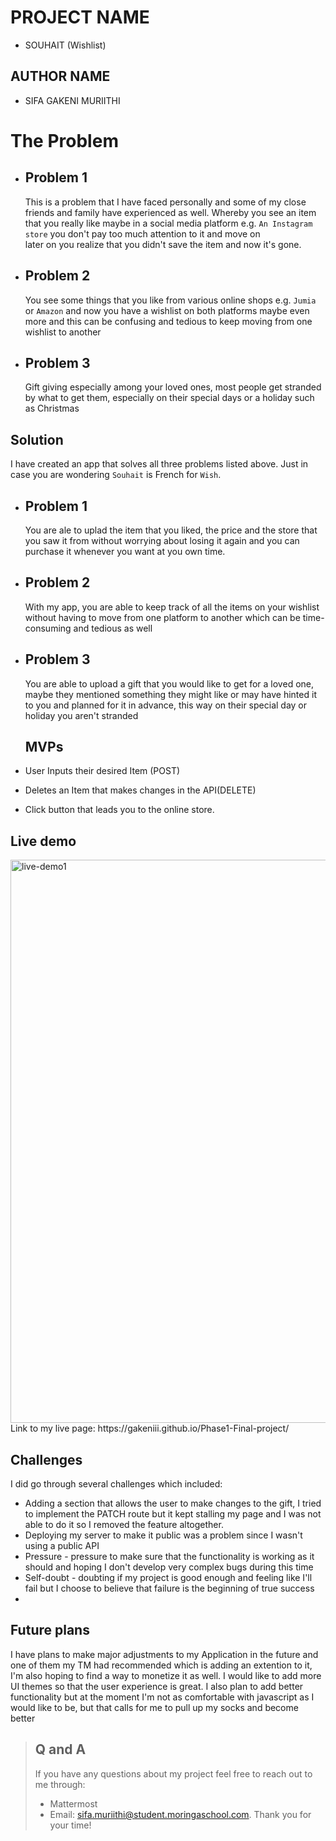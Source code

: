 # PROJECT NAME
- SOUHAIT (Wishlist)

## AUTHOR NAME
- SIFA GAKENI MURIITHI

# The Problem
- ## Problem 1
  This is a problem that I have faced personally and some of my close friends and family have experienced as well.
  Whereby you see an item that you really like maybe in a social media platform e.g. `An Instagram store` you don't pay too much attention to it and move on  
 later on you realize that you didn't save the item and now it's gone.
- ## Problem 2
  You see some things that you like from various online shops e.g. `Jumia` or `Amazon` and now you have a wishlist on both platforms maybe even 
 more and this can be confusing and tedious to keep moving from one wishlist to another
- ## Problem 3
  Gift giving especially among your loved ones, most people get stranded by what to get them, especially on their special days or a holiday such as Christmas

## Solution
I have created an app that solves all three problems listed above.
Just in case you are wondering `Souhait` is French for `Wish`.
- ## Problem 1
  You are ale to uplad the item that you liked, the price and the store that you saw it from without worrying about losing it again and you can purchase it whenever you want at you own time.
- ## Problem 2
  With my app, you are able to keep track of all the items on your wishlist without having to move from one platform to another which can be time-consuming and tedious as well
- ## Problem 3
  You are able to upload a gift that you would like to get for a loved one, maybe they mentioned something they might like or may have hinted it to you and planned for it in advance, this way on their special day or holiday you aren't stranded

  ## MVPs
- User Inputs their desired Item (POST)
- Deletes an Item that makes changes in the API(DELETE)
- Click button that leads you to the online store.

## Live demo
<img width="901" alt="live-demo1" src="https://github.com/user-attachments/assets/ef4c6b6e-565e-4d70-bea9-efa468889935">
Link to my live page: https://gakeniii.github.io/Phase1-Final-project/

## Challenges
I did go through several challenges which included:
- Adding a section that allows the user to make changes to the gift, I tried to implement the PATCH route but it kept stalling my page and I was not able to do it so I removed the feature altogether.
- Deploying my server to make it public was a problem since I wasn't using a public API
- Pressure - pressure to make sure that the functionality is working as it should and hoping I don't develop very complex bugs during this time
- Self-doubt - doubting if my project is good enough and feeling like I'll fail but I choose to believe that failure is the beginning of true success
- 
## Future plans
I have plans to make major adjustments to my Application in the future and one of them my TM had recommended which is adding an extention to it, I'm also hoping to find a way to monetize it as well.
I would like to add more UI themes so that the user experience is great.
I also plan to add better functionality  but at the moment I'm not as comfortable with javascript as I would like to be, but that calls for me to pull up my socks and become better

> ## Q and A
> If you have any questions about my project feel free to reach out to me through:
> - Mattermost
> - Email: sifa.muriithi@student.moringaschool.com.
> Thank you for your time!

  
